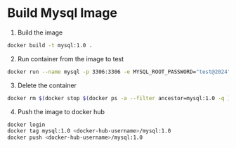 # Build Mysql Image
1. Build the image
```bash
docker build -t mysql:1.0 .
```
2. Run container from the image to test
```bash
docker run --name mysql -p 3306:3306 -e MYSQL_ROOT_PASSWORD="test@2024" mysql:1.0
```
3. Delete the container
```bash
docker rm $(docker stop $(docker ps -a --filter ancestor=mysql:1.0 -q ))
```
4. Push the image to docker hub
```bash
docker login
docker tag mysql:1.0 <docker-hub-username>/mysql:1.0
docker push <docker-hub-username>/mysql:1.0
```